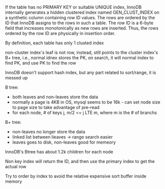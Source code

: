 If the table has no PRIMARY KEY or suitable UNIQUE index, InnoDB internally generates a hidden clustered index named GEN_CLUST_INDEX on a synthetic column containing row ID values. The rows are ordered by the ID that InnoDB assigns to the rows in such a table. The row ID is a 6-byte field that increases monotonically as new rows are inserted. Thus, the rows ordered by the row ID are physically in insertion order.

By definition, each table has only 1 clusted index

non-cluster index's leaf is not row, instead, still points to the cluster index's B+ tree, i.e., normal idnex stores the PK, on search, it will normal index to find PK, and use PK to find the row

InnoDB doesn't support hash index, but any part related to sort/range, it is messed up

B tree: 
* both leaves and non-leaves store the data 
* normally a page is 4KB in OS, mysql seems to be 16k - can set node size to page size to take advantage of pre-read
* for each node, # of keys j,  m/2 <= j LTE m, where m is the # of branchs

B+ tree:
* non-leaves no longer store the data
* linked list between lieaves -> range search easier 
* leaves goes to disk, non-leaves good for memeory


InnoDB's Btree has about 1.2k children for each node

Non key index will return the ID, and then use the primary index to get the actual row

Try to order by index to avoid the relative expensive sort buffer inside memory
